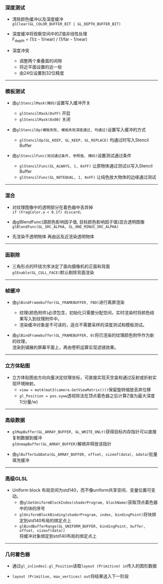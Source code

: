 ### 深度测试


* 清除颜色缓冲以及深度缓冲<br>
  `glClear(GL_COLOR_BUFFER_BIT | GL_DEPTH_BUFFER_BIT)`


* 深度缓冲将观察空间中的Z值非线性处理<br>
  F<sub>depth</sub> = (1/z - 1/near) / (1/far - 1/near)


* 深度冲突
  * 调整两个重叠面的间隙
  * 将近平面设置的远一些
  * 由24位设置到32位精度
  

---
### 模板测试

* 由`glStencilMask(掩码)`设置写入缓冲开关<br>
  * `glStencilMask(0xFF)` 开启
  * `glStencilMask(0x00)` 关闭

* 由`glStencilOp(模板失败, 模板失败深度通过, 均通过)`设置写入缓冲的方式<br>
  * `glStencilOp(GL_KEEP, GL_KEEP, GL_REPLACE)` 均通过时写入Stencil Buffer

* 由`glStencilFunc(测试通过条件, 参照值, 掩码)`设置测试通过条件<br>
  * `glStencilFunc(GL_ALWAYS, 1, 0xFF)` 让原物体通过测试以写入Stencil Buffer
  * `glStencilFunc(GL_NOTEQUAL, 1, 0xFF)` 让纯色放大物体的边缘通过测试


---
### 混合

* 对纹理图像中的透明部分在着色器中丢弃掉<br>
  `if (FragColor.a < 0.1f) discard;`

* 由glBlendFunc(源颜色影响因子值, 目标颜色影响因子值)混合透明图像<br>
  `glBlendFunc(GL_SRC_ALPHA, GL_ONE_MINUS_SRC_ALPHA)`

* 先渲染不透明物体 再由远及近渲染透明物体<br>


---
### 面剔除

* 三角形点的环绕次序决定了面向摄像机的正面和背面<br>
  `glEnable(GL_CULL_FACE)`默认剔除背面渲染


---
### 帧缓冲

* 由`glBindFramebuffer(GL_FRAMEBUFFER, FBO)`进行离屏渲染<br>
  * 纹理(颜色附件)必须包含，初始化只需要分配空间，实时渲染时将颜色结果写入到纹理附件中。
  * 渲染缓冲对象是不可读的，适合不需要采样的深度测试和模板测试。

* 由`glBindFramebuffer(GL_FRAMEBUFFER, 0)`将已渲染的纹理颜色附件作为新的纹理，<br>
  渲染到铺展的屏幕平面上，再由卷积运算实现滤镜效果。
  
  
---
### 立方体贴图

* 立方体贴图由方向向量决定纹理坐标，可直接实现天空盒和通过反射或折射实现环境映射。<br>
  * `view = mat4(mat3(camera.GetViewMatrix()))`保留旋转缩放丢弃位移
  * `gl_Position = pos.xyww`透视除法在顶点着色器之后计算Z值为最大深度1(分量/w)


---
### 高级数据

* `glMapBuffer(GL_ARRAY_BUFFER, GL_WRITE_ONLY)`获得目标内存指针可以直接复制数据到缓冲<br>
  `glUnmapBuffer(GL_ARRAY_BUFFER)`解绑并释放该指针
  
  
* 由`glBufferSubData(GL_ARRAY_BUFFER, offset, sizeof(data), &data)`批量填充缓冲


---
### 高级GLSL

* Uniform block 布局空间为std140，而不像uniform共享空间、变量位置可变动。<br>
  * 由`glGetUniformBlockIndex(shaderProgram, blockName)`获取顶点着色器中的块的序号
  * `glUniformBlockBinding(shaderProgram, index, bindingPoint)`将块绑定到std140布局的绑定点上
  * `glBindBufferRange(GL_UNIFORM_BUFFER, bindingPoint, buffer, offset, sizeof(data))`<br>
    将缓冲对象绑定到std140布局的绑定点上


---
### 几何着色器

* 通过`gl_in[index].gl_Position`读取`layout (Primitive) in`传入的图形数据<br>

* `layout (Primitive, max_vertices) out`将结果送入下一阶段
